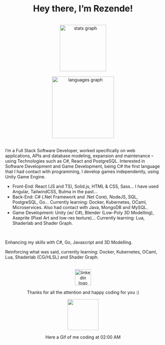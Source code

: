 <h1 align="center">Hey there, I’m Rezende!</h1>

<br>

<div align="center">
  <img align="center" src="https://github-readme-stats-sigma-five.vercel.app/api?hide_title=false&hide_rank=false&show_icons=true&include_all_commits=true&count_private=true&disable_animations=false&theme=dracula&locale=en&hide_border=false&username=vrezendedev" height="150" alt="stats graph"  />
</div>

<br>

<div align="center">
  <img src="https://github-readme-stats.vercel.app/api/top-langs?locale=en&hide_title=false&layout=compact&card_width=320&langs_count=10&theme=dracula&hide_border=false&username=vrezendedev" height="200" alt="languages graph"  />
</div>

<br>

<p align="left">I’m a Full Stack Software Developer, worked specifically on web applications, APIs and database modeling, expansion and maintenance – using Technologies such as C#, React and PostgreSQL. Interested in Software Development and Game Development, being C# the first language that I had contact with programming, I develop games independently, using Unity Game Engine.</p>

<ul> 
  <li>Front-End: React (JS and TS), Solid.js, HTML & CSS, Sass... I have used Angular, TailwindCSS, Bulma in the past...</li>
  <li>Back-End: C# (.Net Framework and .Net Core), NodeJS, SQL, PostgreSQL, Go... Currently learning: Docker, Kubernetes, OCaml, Microservices. Also had contact with Java, MongoDB and MySQL.</li>
  <li>Game Development: Unity (w/ C#), Blender (Low-Poly 3D Modelling), Aseprite (Pixel Art and low-res texture)... Currently learning: Lua, Shaderlab and Shader Graph.</li>
</ul>

<br>

<p>Enhancing my skills with C#, Go, Javascript and 3D Modelling.</p>
<p>Reinforcing what was said, currently learning: Docker, Kubernetes, OCaml, Lua, Shaderlab (CG/HLSL) and Shader Graph.</p>

<br>

<div align="center">
  <a href="https://www.linkedin.com/in/vinicius-inacio-rezende/" target="_blank">
    <img src="https://raw.githubusercontent.com/maurodesouza/profile-readme-generator/master/src/assets/icons/social/linkedin/default.svg" width="52" height="52" alt="linkedin logo"  />
  </a>
</div>

<p align="center">Thanks for all the attention and happy coding for you :)</p>

<div align="center">
  <img height="100" src="https://c.tenor.com/AGgVj_aylZUAAAAd/coraline-dad.gif"/>
  <p> Here a Gif of me coding at 02:00 AM </p>
</div>
